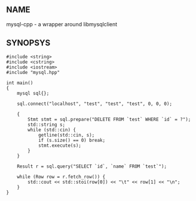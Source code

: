## NAME

mysql-cpp - a wrapper around libmysqlclient

## SYNOPSYS

    #include <string>
    #include <cstring>
    #include <iostream>
    #include "mysql.hpp"

    int main()
    {
        mysql sql{};

        sql.connect("localhost", "test", "test", "test", 0, 0, 0);

        {
            Stmt stmt = sql.prepare("DELETE FROM `test` WHERE `id` = ?");
            std::string s;
            while (std::cin) {
                getline(std::cin, s);
                if (s.size() == 0) break;
                stmt.execute(s);
            }
        }

        Result r = sql.query("SELECT `id`, `name` FROM `test`");

        while (Row row = r.fetch_row()) {
            std::cout << std::stoi(row[0]) << "\t" << row[1] << "\n";
        }
    }


